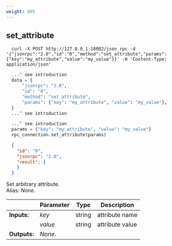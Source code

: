 ```yaml
---
weight: 805
---
```


## **set_attribute**

```shell
  curl -X POST http://127.0.0.1:18082/json_rpc -d '{"jsonrpc":"2.0","id":"0","method":"set_attribute","params":{"key":"my_attribute","value":"my_value"}}' -H 'Content-Type: application/json'
```
```python
  ...^ see introduction
  data = {
      "jsonrpc": "2.0",
      "id": "0",
      "method": "set_attribute",
      "params": {"key": "my_attribute", "value": "my_value"},
  }
  ...^ see introduction
```
```py
  ...^ see introduction
  params = {"key": "my_attribute", "value": "my_value"}
  rpc_connection.set_attribute(params)
```
```json
  {
    "id": "0",
    "jsonrpc": "2.0",
    "result": {
    }
  }
```
Set arbitrary attribute.  
Alias: *None*.  

|             | Parameter | Type   | Description
| ---         | ---       | ---    | ---
|**Inputs:**  | *key*     | string | attribute name
|             | *value*   | string | attribute value
|**Outputs:** | *None*.   |        |